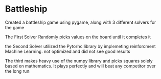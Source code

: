# Battleship
Created a battleship game using pygame, along with 3 different solvers for the game

The First Solver Randomly picks values on the board until it completes it 

the Second Solver utilized the Pytorhc library by implemeting reinforcment Machine Learning. not optimized and did not see good results

The third makes heavy use of the numpy library and picks squares solely based on mathematics. It plays perfectly and will beat any competitor over the long run
